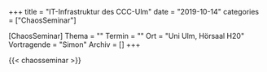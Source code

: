 +++
title = "IT-Infrastruktur des CCC-Ulm"
date = "2019-10-14"
categories = ["ChaosSeminar"]

[ChaosSeminar]
Thema = ""
Termin = ""
Ort = "Uni Ulm, Hörsaal H20"
Vortragende = "Simon"
Archiv = []
+++

{{< chaosseminar >}}

